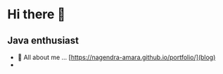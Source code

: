 # Hi there 👋
## Java enthusiast

- 🤔 All about me ... [https://nagendra-amara.github.io/portfolio/](blog)
- 
